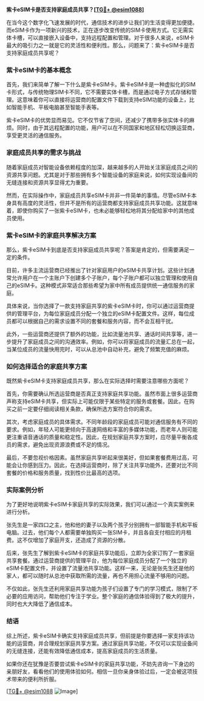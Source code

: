 **紫卡eSIM卡是否支持家庭成员共享？[[TG💪+ @esim1088](https://t.me/s/esim1088)]**

在当今这个数字化飞速发展的时代，通信技术的进步让我们的生活变得更加便捷。而eSIM卡作为一项新兴的技术，正在逐步改变传统的SIM卡使用方式。它无需实体卡槽，可以直接嵌入设备中，支持远程配置和管理。对于很多人来说，eSIM卡最大的吸引力之一就是它的灵活性和便利性。那么，问题来了：紫卡eSIM卡是否支持家庭成员共享呢？

### 紫卡eSIM卡的基本概念

首先，我们来简单了解一下什么是紫卡eSIM卡。紫卡eSIM卡是一种虚拟化的SIM卡形式，与传统物理SIM卡不同，它不需要实体卡槽，而是通过电子方式存储和管理。这意味着你可以直接将运营商的配置文件下载到支持eSIM功能的设备上，比如智能手机、平板电脑甚至智能手表等。

紫卡eSIM卡的优势显而易见。它不仅节省了空间，还减少了携带多张实体卡的麻烦。同时，由于其远程配置的功能，用户可以在不同国家和地区轻松切换运营商，享受更灵活的通信服务。

### 家庭成员共享的需求与挑战

随着家庭成员对智能设备依赖程度的加深，越来越多的人开始关注家庭成员之间的资源共享问题。尤其是对于那些拥有多个智能设备的家庭来说，如何实现设备间的无缝连接和资源共享显得尤为重要。

然而，在实际操作中，家庭成员共享eSIM卡并非一件简单的事情。尽管eSIM卡本身具有高度的灵活性，但并不是所有的运营商都支持家庭成员共享功能。这就意味着，即使你购买了一张紫卡eSIM卡，也未必能够轻松地将其分配给家中的其他成员使用。

### 紫卡eSIM卡的家庭共享解决方案

那么，紫卡eSIM卡到底是否支持家庭成员共享呢？答案是肯定的，但需要满足一定的条件。

目前，许多主流运营商已经推出了针对家庭用户的eSIM卡共享计划。这些计划通常允许用户在一个主账户下创建多个子账户，每个子账户都可以独立管理和使用自己的eSIM卡。这种模式非常适合那些希望为家中所有成员提供统一通信服务的家庭。

具体来说，当你选择了一款支持家庭共享的紫卡eSIM卡时，你可以通过运营商提供的管理平台，为每位家庭成员分配一个独立的eSIM卡配置文件。这样，每位成员都可以根据自己的需求设置不同的套餐和服务内容，而不会互相干扰。

此外，一些运营商还提供了额外的功能，比如流量池共享、通话时间共享等，进一步提升了家庭成员之间的沟通效率。例如，你可以将家庭成员的流量汇总在一起，当某位成员的流量快用完时，可以从总池中自动补充，避免了频繁充值的麻烦。

### 如何选择适合的家庭共享方案

既然紫卡eSIM卡支持家庭成员共享，那么在实际选择时需要注意哪些方面呢？

首先，你需要确认所选运营商是否真正支持家庭共享功能。虽然市面上很多运营商声称支持eSIM卡共享，但实际上可能仅限于某些特定的服务或套餐。因此，在购买之前一定要仔细阅读相关条款，确保所选方案符合你的需求。

其次，考虑家庭成员的具体需求。不同年龄段的家庭成员可能对通信服务有不同的要求。例如，年轻人可能更倾向于高速网络和丰富的多媒体功能，而老年人则可能更注重语音通话的质量和稳定性。因此，在规划家庭共享方案时，应尽量平衡各成员的需求，避免出现资源浪费或不足的情况。

最后，不要忽视价格因素。虽然家庭共享听起来很美好，但如果套餐费用过高，可能会让你感到压力。因此，在选择运营商时，除了关注共享功能外，还要对比不同套餐的价格和服务质量，找到性价比最高的选项。

### 实际案例分析

为了更好地说明紫卡eSIM卡家庭共享的实际效果，我们可以通过一个真实案例来进行分析。

张先生是一家四口之主，他和他的妻子以及两个孩子分别拥有一部智能手机和平板电脑。过去，他们每个人都需要单独购买一张SIM卡，并且各自支付相应的月租费。这不仅增加了家庭开支，还造成了资源的分散。

后来，张先生了解到紫卡eSIM卡的家庭共享功能后，立即为全家订购了一套家庭共享套餐。通过运营商提供的管理平台，他为每位家庭成员分配了一个独立的eSIM卡配置文件，并设置了流量池共享功能。这样一来，无论是张先生还是他的家人，都可以随时从总池中获取所需的流量，再也不用担心流量不够用的问题。

不仅如此，张先生还利用家庭共享功能为孩子们设置了专门的学习模式，限制了不必要的应用访问，帮助他们专注于学业。整个家庭的通信体验得到了极大的提升，同时也大大降低了通信成本。

### 结语

综上所述，紫卡eSIM卡确实支持家庭成员共享，但前提是你要选择一家支持该功能的运营商，并合理规划家庭共享方案。通过家庭共享功能，不仅可以实现设备间的无缝连接，还能有效降低通信成本，提高家庭成员的生活质量。

如果你还在犹豫是否要尝试紫卡eSIM卡的家庭共享功能，不妨先咨询一下身边的亲朋好友，看看他们的使用体验如何。相信一旦你亲身体验过后，一定会被这项技术带来的便利所折服。

[[TG💪+ @esim1088](https://t.me/s/esim1088) ![Image](https://i.postimg.cc/4NQfJmqS/Snipaste-2025-05-13-00-14-12.png)]